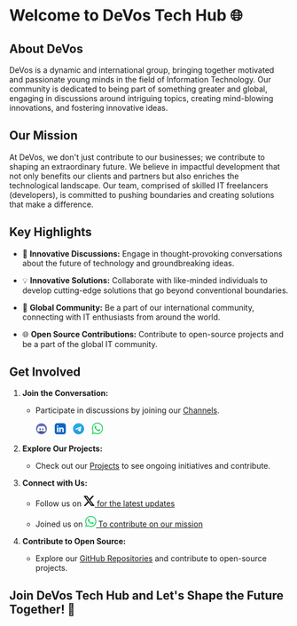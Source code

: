 # Welcome to DeVos Tech Hub 🌐

## About DeVos <a name="about-devos"></a>

DeVos is a dynamic and international group, bringing together motivated and passionate young minds in the field of Information Technology. Our community is dedicated to being part of something greater and global, engaging in discussions around intriguing topics, creating mind-blowing innovations, and fostering innovative ideas.

## Our Mission <a name="our-mission"></a>

At DeVos, we don't just contribute to our businesses; we contribute to shaping an extraordinary future. We believe in impactful development that not only benefits our clients and partners but also enriches the technological landscape. Our team, comprised of skilled IT freelancers (developers), is committed to pushing boundaries and creating solutions that make a difference.

## Key Highlights <a name="key-highlights"></a>

- 🚀 **Innovative Discussions:** Engage in thought-provoking conversations about the future of technology and groundbreaking ideas.
  
- 💡 **Innovative Solutions:** Collaborate with like-minded individuals to develop cutting-edge solutions that go beyond conventional boundaries.

- 👥 **Global Community:** Be a part of our international community, connecting with IT enthusiasts from around the world.

- 🌐 **Open Source Contributions:** Contribute to open-source projects and be a part of the global IT community.

## Get Involved <a name="get-involved"></a>

1. **Join the Conversation:**
   - Participate in discussions by joining our [Channels](#).
     
      <div class="social-icons-row">
       <a href="#" target="_blank" style="margin-right: 10px;"><img class="social-icons" src="https://github.com/DeVos0/DeVos0/blob/main/discord.png" width="20"></a>
       <a href="#" target="_blank" style="margin-right: 10px;"><img src="https://github.com/DeVos0/DeVos0/blob/main/linkedin.png" width="20"></a>
       <a href="#" target="_blank" style="margin-right: 10px;"><img src="https://github.com/DeVos0/DeVos0/blob/main/telegram.png" width="20"></a>
       <a href="#" target="_blank" style="margin-right: 10px;"><img src="https://github.com/DeVos0/DeVos0/blob/main/whatsapp.png" width="20"></a>
      </div>
   

    
3. **Explore Our Projects:**
   - Check out our [Projects](/projects) to see ongoing initiatives and contribute.

4. **Connect with Us:**

   - Follow us on <a href="#" target="_blank"> <img src="https://github.com/DeVos0/DeVos0/blob/main/x.png" width="20"> for the latest updates</a>
   
   - Joined us on <a href="#" target="_blank"> <img src="https://github.com/DeVos0/DeVos0/blob/main/whatsapp.png" width="20"> To contribute on our mission</a>
   

6. **Contribute to Open Source:**
   - Explore our [GitHub Repositories](https://github.com/DeVosTech) and contribute to open-source projects.

## Join DeVos Tech Hub and Let's Shape the Future Together! 🌟
